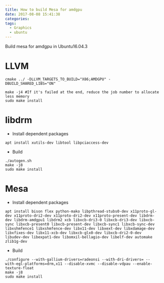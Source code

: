 ```yaml
---
title: How to build Mesa for amdgpu
date: 2017-08-08 15:41:38
categories:
tags:
  - Graphics
  - ubuntu
---
```


Build mesa for amdgpu in Ubuntu16.04.3

<!--more-->

# LLVM
```
cmake ../ -DLLVM_TARGETS_TO_BUILD="X86;AMDGPU" -DBUILD_SHARED_LIBS="ON"

make -j4 #If it's failed at the end, reduce the job number to allocate less memory
sudo make install
```
# libdrm
* Install dependent packages
```
apt install xutils-dev libtool libpciaccess-dev
```
* Build
```
./autogen.sh
make -j8
sudo make install
```
# Mesa
* Install dependent packages
```
apt install bison flex python-mako libpthread-stubs0-dev x11proto-gl-dev x11proto-dri2-dev x11proto-dri2-dev x11proto-present-dev libdrm-dev libdrm-amdgpu1 libdrm2 xcb libxcb-dri3-0 libxcb-dri3-dev libxcb-sync libxcb-present0 libxcb-present-dev libxcb-sync1 libxcb-sync-dev libxshmfence1 libxshmfence-dev libx11-dev libxext-dev libxdamage-dev libxfixes-dev libx11-xcb-dev libxcb-glx0-dev libxcb-dri2-0-dev libudev-dev libexpat1-dev libomxil-bellagio-dev libelf-dev automake zlib1g-dev
```
* Build
```
./configure --with-gallium-drivers=radeonsi --with-dri-drivers= --with-egl-platforms=drm,x11 --disable-xvmc --disable-vdpau --enable-texture-float
make -j8
sudo make install
```
